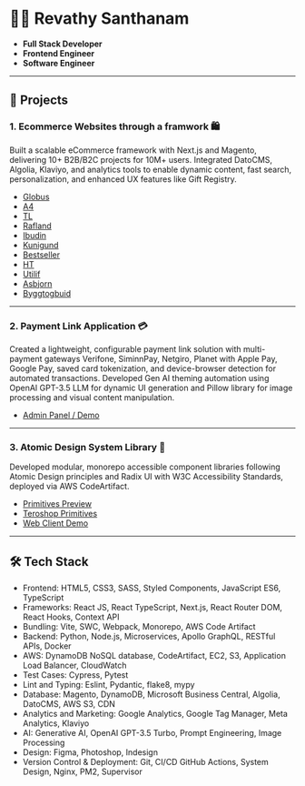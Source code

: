 # 👩‍💻 Revathy Santhanam  

- **Full Stack Developer**  
- **Frontend Engineer**  
- **Software Engineer**

---

## 🚀 Projects

### 1. Ecommerce Websites through a framwork 🛍️ 
Built a scalable eCommerce framework with Next.js and Magento, delivering 10+ B2B/B2C projects for 10M+ users. Integrated DatoCMS, Algolia, Klaviyo, and analytics tools to enable dynamic content, fast search, personalization, and enhanced UX features like Gift Registry.

- [Globus](https://globus.is/)
- [A4](https://a4.is/)
- [TL](https://tl.is/)
- [Rafland](https://rafland.is/)
- [Ibudin](https://ibudin.is/)
- [Kunigund](https://kunigund.is/)
- [Bestseller](https://bestseller.is/)
- [HT](https://ht.is/)
- [Utilif](https://utilif.is/)
- [Asbjorn](https://asbjorn.is/)
- [Byggtogbuid](https://byggtogbuid.is/)

---

### 2. Payment Link Application 💳 
Created a lightweight, configurable payment link solution with multi-payment gateways Verifone, SiminnPay, Netgiro, Planet with Apple Pay, Google Pay, saved card tokenization, and device-browser detection for automated transactions.
Developed Gen AI theming automation using OpenAI GPT-3.5 LLM for dynamic UI generation and Pillow library for image processing and visual content manipulation.

- [Admin Panel / Demo](https://dev.clink.is/admin/theme)

---

### 3. Atomic Design System Library 🧩 
Developed modular, monorepo accessible component libraries following Atomic Design principles and Radix UI with W3C Accessibility Standards, deployed via AWS CodeArtifact.

- [Primitives Preview](https://primitives-preview.labs.roanuz.com/)
- [Teroshop Primitives](https://ts-primitives.tero.roanuz.com/)
- [Web Client Demo](https://ts-demo.tero.roanuz.com/product/e4bee85b-8586-ef11-ac23-000d3adddf54)

---

## 🛠️ Tech Stack

- Frontend: HTML5, CSS3, SASS, Styled Components, JavaScript ES6, TypeScript
- Frameworks: React JS, React TypeScript, Next.js, React Router DOM, React Hooks, Context API
- Bundling: Vite, SWC, Webpack, Monorepo, AWS Code Artifact
- Backend: Python, Node.js, Microservices, Apollo GraphQL, RESTful APIs, Docker
- AWS: DynamoDB NoSQL database, CodeArtifact, EC2, S3, Application Load Balancer, CloudWatch
- Test Cases: Cypress, Pytest
- Lint and Typing: Eslint, Pydantic, flake8, mypy
- Database: Magento, DynamoDB, Microsoft Business Central, Algolia, DatoCMS, AWS S3, CDN
- Analytics and Marketing: Google Analytics, Google Tag Manager, Meta Analytics, Klaviyo
- AI: Generative AI, OpenAI GPT-3.5 Turbo, Prompt Engineering, Image Processing
- Design: Figma, Photoshop, Indesign
- Version Control & Deployment: Git, CI/CD GitHub Actions, System Design, Nginx, PM2, Supervisor


